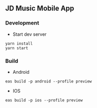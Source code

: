 ## JD Music Mobile App

### Development

-   Start dev server

```
yarn install
yarn start
```

### Build

-   Android

```
eas build -p android --profile preview
```

-   IOS

```
eas build -p ios --profile preview
```
